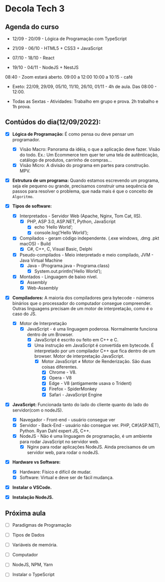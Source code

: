 # Decola Tech 3

## Agenda do curso

- 12/09 - 20/09 - Lógica de Programação com TypeScript

- 21/09 - 06/10 - HTML5 + CSS3 + JavaScript

- 07/10 - 18/10 - React

- 19/10 - 04/11 - NodeJS + NestJS

08:40 - Zoom estará aberto.
09:00 a 12:00
10:00 a 10:15 - café

- Exeto: 22/09, 29/09, 05/10, 11/10, 26/10, 01/11 - 4h de aula. Das 08:00 - 12:00.

-  Todas as Sextas - Atividades: Trabalho em grupo e prova. 2h trabalho e 1h prova.

## Contúdos do dia(12/09/2022):

- [x] **Lógica de Programação:** É como pensa ou deve pensar um programador.
  - [x] Visão Macro: Panorama da idéia, o que a aplicação deve fazer. Visão do todo. Ex.: Um Ecommerce tem quer ter uma tela de autênticação, catálogo de produtos, carrinho de compras...
  - [x] Visão Micro: A divisão do programa em partes para construção. MPV.

- [x] **Estrutura de um programa:** Quando estamos escrevendo um programa, seja ele pequeno ou grande, precisamos construir uma sequência de passos para resolver o problema, que nada mais é que o conceito de `Algoritmo`.

- [x] **Tipos de software:**
  - [x] Interpretados - Servidor Web (Apache, Nginx, Tom Cat, IIS).
    - [x] PHP, ASP 3.0, ASP.NET, Python, JavaScript
      - [x] echo ‘Hello World’;
      - [x] console.log(’Hello World’);

  - [x] Compilados - geram código independente. (.exe windows, .dmg .pkt macOS) - Build
    - [x] C#, C++, C, Visual Basic, Delphi

  - [x] Pseudo-compilados - Meio interpretado e meio compilado, JVM - Java Virtual Machine
    - [x] Java - (Programa.java - Programa.class)
      - [x] System.out.println(’Hello World’);
  
  - [x] Montados - Linguagem de baixo nível.
    - [x] Assembly
    - [x] Web-Assembly

- [x] **Compiladores:** A maioria dos compiladores gera bytecode - números binários que o processador do computador consegue compreender. Outras linguagens precisam de um motor de interpretação, como é o caso do JS.
  - [x] Motor de Interpretação
    - [x] JavaScript - é uma linguagem poderosa. Normalmente funciona dentro de um Browser.
      - [x] JavaScript é escrito ou feito em C++ e C.
      - [x] Uma instrução em JavaScript é convertida em bytecode. É interpretado por um compilador C++ que fica dentro de um browser. Motor de interpretação JavaScript.
        - [x] Motor JavaScript ≠ Motor de Renderização. São duas coisas diferentes.
          - [x] Chrome - V8.
          - [x] Opera - V8
          - [x] Edge - V8 (antigamente usava o Trident)
          - [x] Firefox - SpiderMonkey
          - [x] Safari - JavaScript Engine

- [x] **JavaScript:** Funcionada tanto do lado do cliente quanto do lado do servidor(com o nodeJS).
  - [x] Navegador - Front-end - usuário consegue ver
  - [x] Servidor - Back-End - usuário não consegue ver. PHP, C#(ASP.NET), Python. Ryan Dahl expert JS, C++.
  - [x] NodeJS - Não é uma linguagem de programação, é um ambiente para rodar JavaScript no servidor web.
    - [x] Nginx para rodar aplicações NodeJS. Ainda precisamos de um servidor web, para rodar o nodeJS.

- [x] **Hardware vs Software:**
  - [x] Hardware: Físico e difícil de mudar.
  - [x] Software: Virtual e deve ser de fácil mudança.

- [x] **Instalar o VSCode.**

- [x] **Instalação NodeJS.**


## Próxima aula

- [ ] Paradigmas de Programação

- [ ] Tipos de Dados 

- [ ] Variáveis de memória.

- [ ] Computador

- [ ] NodeJS, NPM, Yarn

- [ ] Instalar o TypeScript
